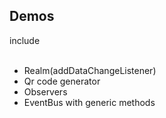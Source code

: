 <h2>Demos</h2>
include </br>
</br>
<ul>
<li>Realm(addDataChangeListener)</li>
<li>Qr code generator</li>
<li>Observers</li>
<li>EventBus with generic methods</li>
</ul>
